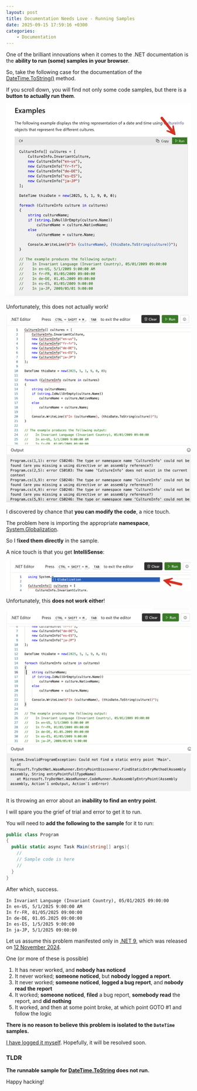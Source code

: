 ```yaml
---
layout: post
title: Documentation Needs Love - Running Samples
date: 2025-09-15 17:59:16 +0300
categories:
    - Documentation
---
```


One of the brilliant innovations when it comes to the .NET documentation is the **ability to run (some) samples in your browser**.

So, take the following case for the documentation of the [DateTime.ToString()](https://learn.microsoft.com/en-us/dotnet/api/system.datetime.tostring?view=net-9.0) method.

If you scroll down, you will find not only some code samples, but there is a **button to actually run them**.

![CodeSample](../images/2025/09/CodeSample.png)

Unfortunately, this does not actually work!

![CodeSampleNotWorking](../images/2025/09/CodeSampleNotWorking.png)

I discovered by chance that **you can modify the code**, a nice touch.

The problem here is importing the appropriate **namespace**, [System.Globalization](https://learn.microsoft.com/en-us/dotnet/api/system.globalization?view=net-9.0).

So I f**ixed them directly** in the sample.

A nice touch is that you get **IntelliSense**:

![Intellisense](../images/2025/09/Intellisense.png)

Unfortunately, this **does not work either**!

![DoesNotRunEntryPoint](../images/2025/09/DoesNotRunEntryPoint.png)

It is throwing an error about an **inability to find an entry point**.

I will spare you the grief of trial and error to get it to run.

You will need to **add the following to the sample** for it to run:

```c#
public class Program
{
  public static async Task Main(string[] args){
    //
    // Sample code is here
    //
  }
}


```

After which, success.

```plaintext
In Invariant Language (Invariant Country), 05/01/2025 09:00:00
In en-US, 5/1/2025 9:00:00 AM
In fr-FR, 01/05/2025 09:00:00
In de-DE, 01.05.2025 09:00:00
In es-ES, 1/5/2025 9:00:00
In ja-JP, 5/1/2025 09:00:00
```

Let us assume this problem manifested only in [.NET 9](https://dotnet.microsoft.com/en-us/download/dotnet/9.0), which was released on [12 November 2024](https://learn.microsoft.com/en-us/dotnet/core/whats-new/dotnet-9/overview).

One (or more of these is possible)

1. It has never worked, and **nobody has noticed**
2. It never worked; **someone noticed**, but **nobody logged a report**.
3. It never worked; **someone noticed**, **logged a bug report**, and **nobody read the report**
4. It worked; **someone noticed**, **filed** a bug report, **somebody read** the report, and **did nothing**
5. It worked, and then at some point broke, at which point GOTO #1 and follow the logic

**There is no reason to believe this problem is isolated to the `DateTime` samples.**

[I have logged it myself](https://github.com/dotnet/dotnet-api-docs/issues/11820). Hopefully, it will be resolved soon.

### TLDR

**The runnable sample for [DateTime.ToString](https://learn.microsoft.com/en-us/dotnet/api/system.datetime.tostring?view=net-9.0#code-try-2) does not run.**

Happy hacking!
